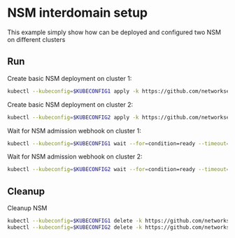 # NSM interdomain setup


This example simply show how can be deployed and configured two NSM on different clusters

## Run

Create basic NSM deployment on cluster 1:

```bash
kubectl --kubeconfig=$KUBECONFIG1 apply -k https://github.com/networkservicemesh/deployments-k8s/examples/interdomain/nsm/cluster1?ref=801d0951c9f45a62c486e0abd5e17cbe5511be37
```

Create basic NSM deployment on cluster 2:

```bash
kubectl --kubeconfig=$KUBECONFIG2 apply -k https://github.com/networkservicemesh/deployments-k8s/examples/interdomain/nsm/cluster2?ref=801d0951c9f45a62c486e0abd5e17cbe5511be37
```

Wait for NSM admission webhook on cluster 1:

```bash
kubectl --kubeconfig=$KUBECONFIG1 wait --for=condition=ready --timeout=1m pod -n nsm-system -l app=admission-webhook-k8s
```

Wait for NSM admission webhook on cluster 2:

```bash
kubectl --kubeconfig=$KUBECONFIG2 wait --for=condition=ready --timeout=1m pod -n nsm-system -l app=admission-webhook-k8s
```

## Cleanup

Cleanup NSM
```bash
kubectl --kubeconfig=$KUBECONFIG1 delete -k https://github.com/networkservicemesh/deployments-k8s/examples/interdomain/nsm/cluster1?ref=801d0951c9f45a62c486e0abd5e17cbe5511be37
kubectl --kubeconfig=$KUBECONFIG2 delete -k https://github.com/networkservicemesh/deployments-k8s/examples/interdomain/nsm/cluster2?ref=801d0951c9f45a62c486e0abd5e17cbe5511be37
```
